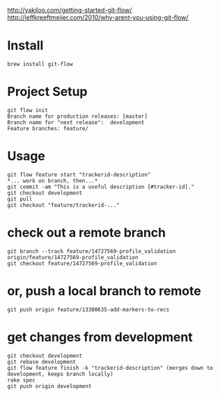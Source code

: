 http://yakiloo.com/getting-started-git-flow/
http://jeffkreeftmeijer.com/2010/why-arent-you-using-git-flow/

# Install

    brew install git-flow

# Project Setup

    git flow init
    Branch name for production releases: [master]
    Branch name for "next release":  development
    Feature branches: feature/

# Usage

    git flow feature start "trackerid-description"
    *... work on branch, then...*
    git commit -am "This is a useful description [#tracker-id]."
    git checkout development
    git pull
    git checkout "feature/trackerid-..."

# check out a remote branch

    git branch --track feature/14727569-profile_validation origin/feature/14727569-profile_validation
    git checkout feature/14727569-profile_validation

# or, push a local branch to remote

    git push origin feature/13300635-add-markers-to-recs

# get changes from development

    git checkout development
    git rebase development
    git flow feature finish -k "trackerid-description" (merges down to development, keeps branch locally)
    rake spec
    git push origin development
